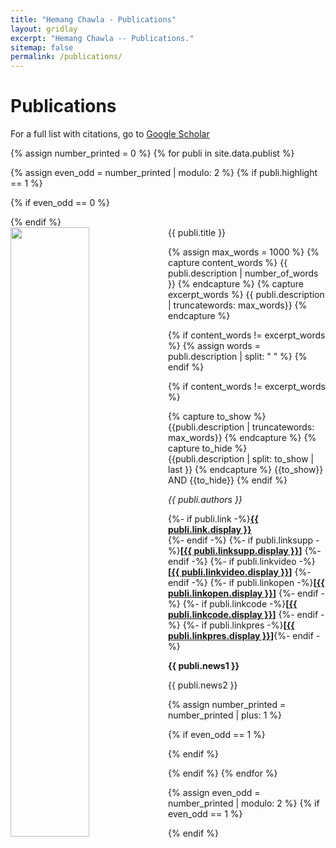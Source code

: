 ```yaml
---
title: "Hemang Chawla - Publications"
layout: gridlay
excerpt: "Hemang Chawla -- Publications."
sitemap: false
permalink: /publications/
---
```



# Publications

For a full list with citations, go to [Google Scholar](https://scholar.google.ch/citations?user=_58RpMgAAAAJ)

{% assign number_printed = 0 %}
{% for publi in site.data.publist %}

{% assign even_odd = number_printed | modulo: 2 %}
{% if publi.highlight == 1 %}

{% if even_odd == 0 %}
<div class="row">
{% endif %}

<div class="col-sm-6 clearfix">
 <div class="well">
  <pubtit style="text-align: justify">{{ publi.title }}</pubtit>
  <img src="{{ site.url }}{{ site.baseurl }}/images/pubpic/{{ publi.image }}" class="img-responsive" width="50%" style="float: left" />
  
  {% assign max_words = 1000 %}
  {% capture content_words %}
    {{ publi.description | number_of_words }}
  {% endcapture %}
  {% capture excerpt_words %}
    {{ publi.description | truncatewords: max_words}}
  {% endcapture %}

  {% if content_words != excerpt_words  %}
    {% assign words = publi.description | split: " " %} 
  {% endif %}

  <p style="text-align: justify"> 
  {% if content_words != excerpt_words  %}

[//]: # (    {{ publi.description | truncatewords: max_words}})

[//]: # (    wohoo)

[//]: # (    {{ words | join " " }})

  {% capture to_show %} {{publi.description | truncatewords: max_words}} {% endcapture %}
  {% capture to_hide %} {{publi.description | split: to_show | last }} {% endcapture %}
  {{to_show}}
  AND
  {{to_hide}}
  {% endif %}
  </p>

  <p><em>{{ publi.authors }}</em></p>
  <p>
  {%- if publi.link -%}<strong><a href="{{ publi.link.url }}">{{ publi.link.display }}</a></strong><br/> {%- endif -%}
  {%- if publi.linksupp -%}<strong>[<a href="{{ publi.linksupp.url }}">{{ publi.linksupp.display }}</a>]</strong> {%- endif -%}
  {%- if publi.linkvideo -%}<strong>[<a href="{{ publi.linkvideo.url }}">{{ publi.linkvideo.display }}</a>]</strong> {%- endif -%}
  {%- if publi.linkopen -%}<strong>[<a href="{{ publi.linkopen.url }}">{{ publi.linkopen.display }}</a>]</strong> {%- endif -%} 
  {%- if publi.linkcode -%}<strong>[<a href="{{ publi.linkcode.url }}">{{ publi.linkcode.display }}</a>]</strong> {%- endif -%} 
  {%- if publi.linkpres -%}<strong>[<a href="{{ publi.linkpres.url }}">{{ publi.linkpres.display }}</a>]</strong>{%- endif -%}
  </p>
  <p class="text-danger"><strong> {{ publi.news1 }}</strong></p>
  <p> {{ publi.news2 }}</p>
 </div>
</div>

{% assign number_printed = number_printed | plus: 1 %}

{% if even_odd == 1 %}
</div>
{% endif %}

{% endif %}
{% endfor %}

{% assign even_odd = number_printed | modulo: 2 %}
{% if even_odd == 1 %}
</div>
{% endif %}

<p> &nbsp; </p>

[//]: # (<script>)

[//]: # (function myFunction&#40;&#41; {)

[//]: # (  var dots = document.getElementById&#40;"dots"&#41;;)

[//]: # (  var moreText = document.getElementById&#40;"more"&#41;;)

[//]: # (  var btnText = document.getElementById&#40;"myBtn"&#41;;)

[//]: # ()
[//]: # (  if &#40;dots.style.display === "none"&#41; {)

[//]: # (    dots.style.display = "inline";)

[//]: # (    btnText.innerHTML = "Read more"; )

[//]: # (    moreText.style.display = "none";)

[//]: # (  } else {)

[//]: # (    dots.style.display = "none";)

[//]: # (    btnText.innerHTML = "Read less"; )

[//]: # (    moreText.style.display = "inline";)

[//]: # (  })

[//]: # (})

[//]: # (</script>)